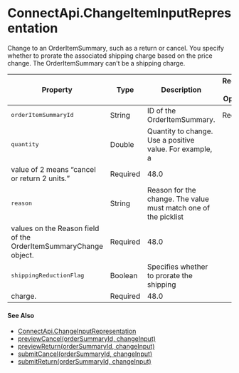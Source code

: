 # ConnectApi.ChangeItemInputRepresentation

Change to an OrderItemSummary, such as a return or cancel. You
      specify whether to prorate the associated shipping charge based on the price change. The
      OrderItemSummary can’t be a shipping charge.

| Property | Type | Description | Required or Optional | Available Version |
| --- | --- | --- | --- | --- |
| <samp class="codeph apex_code">orderItem​SummaryId</samp> | String | ID of the OrderItemSummary. | Required | 48.0 |
| <samp class="codeph apex_code">quantity</samp> | Double | Quantity to change. Use a positive value. For example, a
                  value of 2 means “cancel or return 2 units.” | Required | 48.0 |
| <samp class="codeph apex_code">reason</samp> | String | Reason for the change. The value must match one of the picklist
                  values on the Reason field of the OrderItemSummaryChange object. | Required | 48.0 |
| <samp class="codeph apex_code">shipping​Reduction​Flag</samp> | Boolean | Specifies whether to prorate the shipping
                  charge. | Required | 48.0 |

#### See Also

- [ConnectApi.ChangeInputRepresentation](atlas.en-us.230.0.order_management_developer_guide.meta/order_management_developer_guide/apex_connectapi_input_change.htm "A list of changes to OrderItemSummaries that make up an order change, such as a cancel or return.")
- [previewCancel(orderSummaryId, changeInput)](atlas.en-us.230.0.order_management_developer_guide.meta/order_management_developer_guide/apex_ConnectAPI_OrderSummary_static_methods.htm#apex_ConnectAPI_OrderSummary_previewCancel_1 "Retrieve the expected change order values for canceling one or more OrderItemSummaries from an OrderSummary, without actually executing the cancel.")
- [previewReturn(orderSummaryId, changeInput)](atlas.en-us.230.0.order_management_developer_guide.meta/order_management_developer_guide/apex_ConnectAPI_OrderSummary_static_methods.htm#apex_ConnectAPI_OrderSummary_previewReturn_1 "Retrieve the expected change order values for returning one or more OrderItemSummaries from an OrderSummary, without actually executing the return.")
- [submitCancel(orderSummaryId, changeInput)](atlas.en-us.230.0.order_management_developer_guide.meta/order_management_developer_guide/apex_ConnectAPI_OrderSummary_static_methods.htm#apex_ConnectAPI_OrderSummary_submitCancel_1 "Cancel one or more OrderItemSummaries from an OrderSummary, and create a corresponding change order.")
- [submitReturn(orderSummaryId, changeInput)](atlas.en-us.230.0.order_management_developer_guide.meta/order_management_developer_guide/apex_ConnectAPI_OrderSummary_static_methods.htm#apex_ConnectAPI_OrderSummary_submitReturn_1 "Return one or more OrderItemSummaries from an OrderSummary, and create a corresponding change order.")